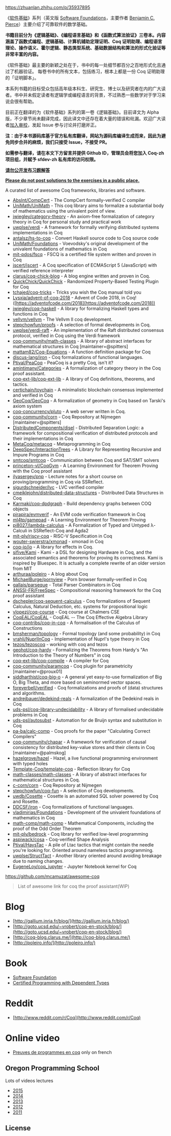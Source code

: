 https://zhuanlan.zhihu.com/p/35937895

《[软件基础](http://link.zhihu.com/?target=https%3A//coq-zh.github.io/SF-zh/)》系列（英文版 [Software Foundations](http://link.zhihu.com/?target=https%3A//softwarefoundations.cis.upenn.edu/)，主要作者 [Benjamin C. Pierce](http://link.zhihu.com/?target=http%3A//www.cis.upenn.edu/%7Ebcpierce/)）主要介绍了可靠软件的数学基础。

**书籍目前分为《逻辑基础》、《编程语言基础》和《函数式算法验证》三卷本。内容涵盖了函数式编程、逻辑基础、计算机辅助定理证明、Coq 证明助理、编程语言理论、操作语义、霍尔逻辑、静态类型系统、基础数据结构和算法的形式化验证等非常丰富的内容。**


《软件基础》最主要的新颖之处在于，书中的每一处细节都百分之百地形式化且通过了机器验证。 每卷书中的所有文本，包括练习，根本上都是一份 Coq 证明助理的「证明脚本」。

本系列书籍的目标受众包括高年级本科生、研究生、博士以及研究者在内的广大读者。书中并未假定读者有逻辑学或编程语言的背景，不过熟悉一些数学对于学习来说会很有帮助。

目前正在翻译的为《软件基础》系列的第一卷《逻辑基础》。目前译文为 Alpha 版，不少章节尚未翻译完成，因此译文中还存在着大量的错误和纰漏。欢迎广大读者[加入审校](http://link.zhihu.com/?target=https%3A//github.com/Coq-zh/SF-zh)，发起 Issue 参与讨论并打磨斧正。

**注：由于本书源码库基于官方私有库翻译，网站为源码库编译生成而来，因此为避免同步合并的麻烦，我们只接受 Issue，不接受 PR。**

**如需参与翻译，请在本文下方留言并提供 Github ID，管理员会将您加入 Coq-zh 项目组，并赋予 sfdev-zh 私有库的访问权限。**

**[请勿公开发布习题解答](http://link.zhihu.com/?target=https%3A//coq-zh.github.io/SF-zh/lf-current/Preface.html%23lab10)**

**[Please do not post solutions to the exercises in a public place.](http://link.zhihu.com/?target=https%3A//softwarefoundations.cis.upenn.edu/lf-current/Preface.html%23lab10)**







A curated list of awesome Coq frameworks, libraries and software.

-   [AbsInt/CompCert](https://github.com/AbsInt/CompCert) \- The CompCert formally-verified C compiler
-   [UniMath/UniMath](https://github.com/UniMath/UniMath) \- This coq library aims to formalize a substantial body of mathematics using the univalent point of view.
-   [jwiegley/category-theory](https://github.com/jwiegley/category-theory) \- An axiom-free formalization of category theory in Coq for personal study and practical work
-   [uwplse/verdi](https://github.com/uwplse/verdi) \- A framework for formally verifying distributed systems implementations in Coq
-   [antalsz/hs-to-coq](https://github.com/antalsz/hs-to-coq) \- Convert Haskell source code to Coq source code
-   [UniMath/Foundations](https://github.com/UniMath/Foundations) \- Voevodsky's original development of the univalent foundations of mathematics in Coq
-   [mit-pdos/fscq](https://github.com/mit-pdos/fscq) \- FSCQ is a certified file system written and proven in Coq
-   [jscert/jscert](https://github.com/jscert/jscert) \- A Coq specification of ECMAScript 5 (JavaScript) with verified reference interpreter
-   [clarus/coq-chick-blog](https://github.com/clarus/coq-chick-blog) \- A blog engine written and proven in Coq.
-   [QuickChick/QuickChick](https://github.com/QuickChick/QuickChick) \- Randomized Property-Based Testing Plugin for Coq
-   [tchajed/coq-tricks](https://github.com/tchajed/coq-tricks) \- Tricks you wish the Coq manual told you
-   [Lysxia/advent-of-coq-2018](https://github.com/Lysxia/advent-of-coq-2018) \- Advent of Code 2018, in Coq! ([https://adventofcode.com/2018](https://adventofcode.com/2018))
-   [jwiegley/coq-haskell](https://github.com/jwiegley/coq-haskell) \- A library for formalizing Haskell types and functions in Coq
-   [vellvm/vellvm](https://github.com/vellvm/vellvm) \- The Vellvm II coq development.
-   [stepchowfun/proofs](https://github.com/stepchowfun/proofs) \- A selection of formal developments in Coq.
-   [uwplse/verdi-raft](https://github.com/uwplse/verdi-raft) \- An implementation of the Raft distributed consensus protocol, verified in Coq using the Verdi framework
-   [coq-community/math-classes](https://github.com/coq-community/math-classes) \- A library of abstract interfaces for mathematical structures in Coq \[maintainer=@spitters\]
-   [mattam82/Coq-Equations](https://github.com/mattam82/Coq-Equations) \- A function definition package for Coq
-   [discus-lang/iron](https://github.com/discus-lang/iron) \- Coq formalizations of functional languages.
-   [Ptival/PeaCoq](https://github.com/Ptival/PeaCoq) \- PeaCoq is a pretty Coq, isn't it?
-   [amintimany/Categories](https://github.com/amintimany/Categories) \- A formalization of category theory in the Coq proof assistant.
-   [coq-ext-lib/coq-ext-lib](https://github.com/coq-ext-lib/coq-ext-lib) \- A library of Coq definitions, theorems, and tactics.
-   [certichain/toychain](https://github.com/certichain/toychain) \- A minimalistic blockchain consensus implemented and verified in Coq
-   [GeoCoq/GeoCoq](https://github.com/GeoCoq/GeoCoq) \- A formalization of geometry in Coq based on Tarski's axiom system
-   [coq-concurrency/pluto](https://github.com/coq-concurrency/pluto) \- A web server written in Coq.
-   [coq-community/corn](https://github.com/coq-community/corn) \- Coq Repository at Nijmegen \[maintainer=@spitters\]
-   [DistributedComponents/disel](https://github.com/DistributedComponents/disel) \- Distributed Separation Logic: a framework for compositional verification of distributed protocols and their implementations in Coq
-   [MetaCoq/metacoq](https://github.com/MetaCoq/metacoq) \- Metaprogramming in Coq
-   [DeepSpec/InteractionTrees](https://github.com/DeepSpec/InteractionTrees) \- A Library for Representing Recursive and Impure Programs in Coq
-   [smtcoq/smtcoq](https://github.com/smtcoq/smtcoq) \- Communication between Coq and SAT/SMT solvers
-   [princeton-vl/CoqGym](https://github.com/princeton-vl/CoqGym) \- A Learning Environment for Theorem Proving with the Coq proof assistant
-   [ilyasergey/pnp](https://github.com/ilyasergey/pnp) \- Lecture notes for a short course on proving/programming in Coq via SSReflect.
-   [sigurdschneider/lvc](https://github.com/sigurdschneider/lvc) \- LVC verified compiler
-   [cmeiklejohn/distributed-data-structures](https://github.com/cmeiklejohn/distributed-data-structures) \- Distributed Data Structures in Coq
-   [Karmaki/coq-dpdgraph](https://github.com/Karmaki/coq-dpdgraph) \- Build dependency graphs between COQ objects
-   [pirapira/evmverif](https://github.com/pirapira/evmverif) \- An EVM code verification framework in Coq
-   [ml4tp/gamepad](https://github.com/ml4tp/gamepad) \- A Learning Environment for Theorem Proving
-   [pi8027/lambda-calculus](https://github.com/pi8027/lambda-calculus) \- A Formalization of Typed and Untyped λ-Calculi in SSReflect-Coq and Agda2
-   [mit-plv/riscv-coq](https://github.com/mit-plv/riscv-coq) \- RISC-V Specification in Coq
-   [wouter-swierstra/xmonad](https://github.com/wouter-swierstra/xmonad) \- xmonad in Coq
-   [coq-io/io](https://github.com/coq-io/io) \- A library for effects in Coq.
-   [sifive/Kami](https://github.com/sifive/Kami) \- Kami - a DSL for designing Hardware in Coq, and the associated semantics and theorems for proving its correctness. Kami is inspired by Bluespec. It is actually a complete rewrite of an older version from MIT
-   [arthuraa/poleiro](https://github.com/arthuraa/poleiro) \- A blog about Coq
-   [MichaelBurge/pornview](https://github.com/MichaelBurge/pornview) \- Porn browser formally-verified in Coq
-   [gallais/parseque](https://github.com/gallais/parseque) \- Total Parser Combinators in Coq
-   [ANSSI-FR/FreeSpec](https://github.com/ANSSI-FR/FreeSpec) \- Compositional reasoning framework for the Coq proof assistant
-   [dschepler/coq-sequent-calculus](https://github.com/dschepler/coq-sequent-calculus) \- Coq formalizations of Sequent Calculus, Natural Deduction, etc. systems for propositional logic
-   [vlopezj/coq-course](https://github.com/vlopezj/coq-course) \- Coq course at Chalmers CSE
-   [CoqEAL/CoqEAL](https://github.com/CoqEAL/CoqEAL) \- CoqEAL -- The Coq Effective Algebra Library
-   [coq-contribs/coq-in-coq](https://github.com/coq-contribs/coq-in-coq) \- A formalisation of the Calculus of Constructions
-   [bmsherman/topology](https://github.com/bmsherman/topology) \- Formal topology (and some probability) in Coq
-   [vrahli/NuprlInCoq](https://github.com/vrahli/NuprlInCoq) \- Implementation of Nuprl's type theory in Coq
-   [tezos/tezoscoq](https://github.com/tezos/tezoscoq) \- working with coq and tezos
-   [geohot/coq-hardy](https://github.com/geohot/coq-hardy) \- Formalizing the Theorems from Hardy's "An Introduction to the Theory of Numbers" in coq
-   [coq-ext-lib/coq-compile](https://github.com/coq-ext-lib/coq-compile) \- A compiler for Coq
-   [coq-community/paramcoq](https://github.com/coq-community/paramcoq) \- Coq plugin for parametricity \[maintainer=@proux01\]
-   [siddharthist/coq-big-o](https://github.com/siddharthist/coq-big-o) \- A general yet easy-to-use formalization of Big O, Big Theta, and more based on seminormed vector spaces.
-   [foreverbell/verified](https://github.com/foreverbell/verified) \- Coq formalizations and proofs of (data) structures and algorithms.
-   [andrejbauer/dedekind-reals](https://github.com/andrejbauer/dedekind-reals) \- A formalization of the Dedekind reals in Coq
-   [uds-psl/coq-library-undecidability](https://github.com/uds-psl/coq-library-undecidability) \- A library of formalised undecidable problems in Coq
-   [uds-psl/autosubst](https://github.com/uds-psl/autosubst) \- Automation for de Bruijn syntax and substitution in Coq
-   [pa-ba/calc-comp](https://github.com/pa-ba/calc-comp) \- Coq proofs for the paper "Calculating Correct Compilers"
-   [coq-community/chapar](https://github.com/coq-community/chapar) \- A framework for verification of causal consistency for distributed key-value stores and their clients in Coq \[maintainer=@palmskog\]
-   [hazelgrove/hazel](https://github.com/hazelgrove/hazel) \- Hazel, a live functional programming environment with typed holes
-   [Template-Coq/template-coq](https://github.com/Template-Coq/template-coq) \- Reflection library for Coq
-   [math-classes/math-classes](https://github.com/math-classes/math-classes) \- A library of abstract interfaces for mathematical structures in Coq.
-   [c-corn/corn](https://github.com/c-corn/corn) \- Coq Repository at Nijmegen
-   [stepchowfun/coq-fun](https://github.com/stepchowfun/coq-fun) \- A selection of Coq developments.
-   [uwdb/Cosette](https://github.com/uwdb/Cosette) \- Cosette is an automated SQL solver powered by Coq and Rosette.
-   [DDCSF/iron](https://github.com/DDCSF/iron) \- Coq formalizations of functional languages.
-   [vladimirias/Foundations](https://github.com/vladimirias/Foundations) \- Development of the univalent foundations of mathematics in Coq
-   [math-comp/math-comp](https://github.com/math-comp/math-comp) \- Mathematical Components, including the proof of the Odd Order Theorem
-   [mit-plv/bedrock](https://github.com/mit-plv/bedrock) \- Coq library for verified low-level programming
-   [aspiwack/cosa](https://github.com/aspiwack/cosa) \- Coq-verified Shape Analysis
-   [Ptival/HaysTac](https://github.com/Ptival/HaysTac) \- A pile of Ltac tactics that might contain the needle you're looking for. Oriented around nameless tactics programming.
-   [uwplse/StructTact](https://github.com/uwplse/StructTact) \- Another library oriented around avoiding breakage due to naming changes.
-   [EugeneLoy/coq_jupyter](https://github.com/EugeneLoy/coq_jupyter) \- Jupyter Notebook kernel for Coq













https://github.com/mcamuzat/awesome-coq
> List of awesome link for coq the proof assistant(WIP)

# [](https://github.com/mcamuzat/awesome-coq#blog)Blog

-   [http://gallium.inria.fr/blog/](http://gallium.inria.fr/blog/)
-   [http://goto.ucsd.edu/~vrobert/coq-en-stock/blog/](http://goto.ucsd.edu/~vrobert/coq-en-stock/blog/)
-   [http://coq-blog.clarus.me/](http://coq-blog.clarus.me/)
-   [http://poleiro.info/](http://poleiro.info/)

# [](https://github.com/mcamuzat/awesome-coq#book)Book

-   [Software Foundation](http://www.cis.upenn.edu/~bcpierce/sf/current/index.html)
-   [Certified Programming with Dependent Types](http://adam.chlipala.net/cpdt/)

# [](https://github.com/mcamuzat/awesome-coq#reddit)Reddit

-   [http://www.reddit.com/r/Coq](http://www.reddit.com/r/Coq)

# [](https://github.com/mcamuzat/awesome-coq#online-video)Online video

-   [Preuves de programmes en coq](http://fuscia.inrialpes.fr/cours/coq/) only on french

## [](https://github.com/mcamuzat/awesome-coq#oregon-programming-school)Oregon Programming School

Lots of videos lectures

-   [2015](https://www.cs.uoregon.edu/research/summerschool/summer15/curriculum.html)
-   [2014](https://www.cs.uoregon.edu/research/summerschool/summer14/curriculum.html)
-   [2013](https://www.cs.uoregon.edu/research/summerschool/summer13/curriculum.html)
-   [2012](https://www.cs.uoregon.edu/research/summerschool/summer12/curriculum.html)
-   [2011](https://www.cs.uoregon.edu/research/summerschool/summer11/curriculum.html)

## [](https://github.com/mcamuzat/awesome-coq#license)License



















































































